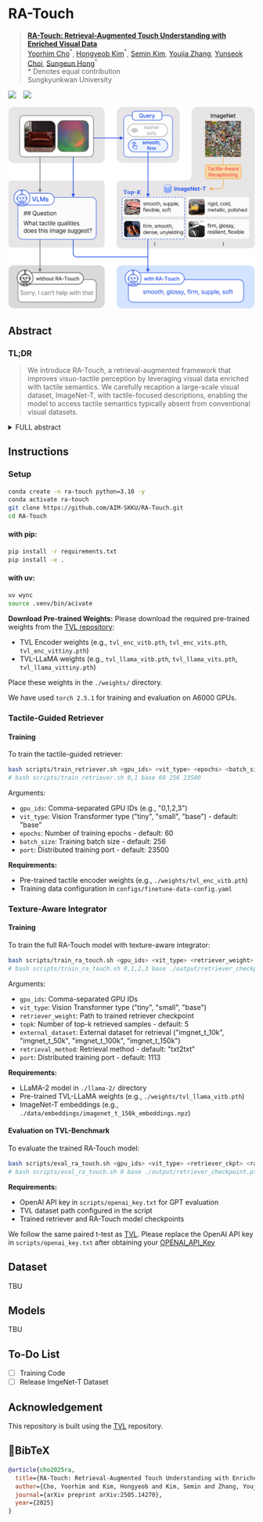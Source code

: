 # RA-Touch

> **[RA-Touch: Retrieval-Augmented Touch Understanding with Enriched Visual Data](https://arxiv.org/abs/2505.14270)**<br>
> [Yoorhim Cho](https://ofzlo.github.io/)<sup>\*</sup>, [Hongyeob Kim](https://redleaf-kim.github.io/)<sup>\*</sup>, [Semin Kim](https://sites.google.com/g.skku.edu/semin-kim), [Youjia Zhang](https://youjia-zhang.github.io/), [Yunseok Choi](https://choiyunseok.github.io/), [Sungeun Hong](https://www.csehong.com/)<sup>†</sup> <br>
> \* Denotes equal contribution <br>
> Sungkyunkwan University <br>

<a href="https://aim-skku.github.io/RA-Touch/"><img src="https://img.shields.io/static/v1?label=Project%20Page&message=Github&color=blue&logo=github-pages"></a> &ensp;
<a href="https://arxiv.org/abs/2505.14270"><img src="https://img.shields.io/static/v1?label=Paper&message=Arxiv:RA-Touch&color=red&logo=arxiv"></a> &ensp;

<p align="center">
  <img src="/images/teaser.jpg" width="550px">
</p>

## Abstract
### TL;DR
> We introduce RA-Touch, a retrieval-augmented framework that improves visuo-tactile perception by leveraging visual data enriched with tactile semantics. We carefully recaption a large-scale visual dataset, ImageNet-T, with tactile-focused descriptions, enabling the model to access tactile semantics typically absent from conventional visual datasets.
<details><summary>FULL abstract</summary>
Visuo-tactile perception aims to understand an object’s tactile properties, such as texture, softness, and rigidity. However, the field
remains underexplored because collecting tactile data is costly and labor-intensive. We observe that visually distinct objects can exhibit similar surface textures or material properties. For example, a leather sofa and a leather jacket have different appearances but share similar tactile properties. This implies that tactile understanding can be guided by material cues in visual data, even without direct tactile supervision. In this paper, we introduce RA-Touch, a retrieval-augmented framework that improves visuo-tactile perception by leveraging visual data enriched with tactile semantics. We carefully recaption a large-scale visual dataset with tactile-focused descriptions, enabling the model to access tactile semantics typically absent from conventional visual datasets. A key challenge remains in effectively utilizing these tactile-aware external descriptions. RATouch addresses this by retrieving visual-textual representations aligned with tactile inputs and integrating them to focus on relevant textural and material properties. By outperforming prior methods
on the TVL benchmark, our method demonstrates the potential of retrieval-based visual reuse for tactile understanding.
</details>

## Instructions
### Setup
```bash
conda create -n ra-touch python=3.10 -y
conda activate ra-touch
git clone https://github.com/AIM-SKKU/RA-Touch.git
cd RA-Touch
```
#### with pip:
```bash
pip install -r requirements.txt
pip install -e .
```

#### with uv:
```bash
uv wync
source .venv/bin/acivate
```

**Download Pre-trained Weights:**
Please download the required pre-trained weights from the [TVL repository](https://github.com/Max-Fu/tvl):
- TVL Encoder weights (e.g., `tvl_enc_vitb.pth`, `tvl_enc_vits.pth`, `tvl_enc_vittiny.pth`)
- TVL-LLaMA weights (e.g., `tvl_llama_vitb.pth`, `tvl_llama_vits.pth`, `tvl_llama_vittiny.pth`)

Place these weights in the `./weights/` directory.

We have used `torch 2.5.1` for training and evaluation on A6000 GPUs.

### Tactile-Guided Retriever
#### Training
To train the tactile-guided retriever:
```bash
bash scripts/train_retriever.sh <gpu_ids> <vit_type> <epochs> <batch_size> <port>
# bash scripts/train_retriever.sh 0,1 base 60 256 23500
```

Arguments:
- `gpu_ids`: Comma-separated GPU IDs (e.g., "0,1,2,3")
- `vit_type`: Vision Transformer type ("tiny", "small", "base") - default: "base"
- `epochs`: Number of training epochs - default: 60
- `batch_size`: Training batch size - default: 256
- `port`: Distributed training port - default: 23500

**Requirements:**
- Pre-trained tactile encoder weights (e.g., `./weights/tvl_enc_vitb.pth`)
- Training data configuration in `configs/finetune-data-config.yaml`

### Texture-Aware Integrator
#### Training
To train the full RA-Touch model with texture-aware integrator:
```bash
bash scripts/train_ra_touch.sh <gpu_ids> <vit_type> <retriever_weight> <topk> <external_dataset> <retrieval_method> <port>
# bash scripts/train_ra_touch.sh 0,1,2,3 base ./output/retriever_checkpoint.pth 5 imgnet_t_150k txt2txt 1113
```

Arguments:
- `gpu_ids`: Comma-separated GPU IDs
- `vit_type`: Vision Transformer type ("tiny", "small", "base")
- `retriever_weight`: Path to trained retriever checkpoint
- `topk`: Number of top-k retrieved samples - default: 5
- `external_dataset`: External dataset for retrieval ("imgnet_t_10k", "imgnet_t_50k", "imgnet_t_100k", "imgnet_t_150k")
- `retrieval_method`: Retrieval method - default: "txt2txt"
- `port`: Distributed training port - default: 1113

**Requirements:**
- LLaMA-2 model in `./llama-2/` directory
- Pre-trained TVL-LLaMA weights (e.g., `./weights/tvl_llama_vitb.pth`)
- ImageNet-T embeddings (e.g., `./data/embeddings/imagenet_t_150k_embeddings.npz`)

#### Evaluation on TVL-Benchmark
To evaluate the trained RA-Touch model:
```bash
bash scripts/eval_ra_touch.sh <gpu_ids> <vit_type> <retriever_ckpt> <ra_touch_ckpt> <topk> <external_dataset> <retrieval_method> <port>
# bash scripts/eval_ra_touch.sh 0 base ./output/retriever_checkpoint.pth ./output/ra_touch_checkpoint.pth 5 imgnet_t_150k txt2txt 1113
```

**Requirements:**
- OpenAI API key in `scripts/openai_key.txt` for GPT evaluation
- TVL dataset path configured in the script
- Trained retriever and RA-Touch model checkpoints

We follow the same paired t-test as [TVL](https://github.com/Max-Fu/tvl). Please replace the OpenAI API key in `scripts/openai_key.txt` after obtaining your [OPENAI_API_Key](https://platform.openai.com/api-keys)

## Dataset
TBU

## Models
TBU

## To-Do List
- [ ] Training Code
- [ ] Release ImgeNet-T Dataset

## Acknowledgement
This repository is built using the [TVL](https://github.com/Max-Fu/tvl) repository.

## 📖BibTeX
```bibtex
@article{cho2025ra,
  title={RA-Touch: Retrieval-Augmented Touch Understanding with Enriched Visual Data},
  author={Cho, Yoorhim and Kim, Hongyeob and Kim, Semin and Zhang, Youjia and Choi, Yunseok and Hong, Sungeun},
  journal={arXiv preprint arXiv:2505.14270},
  year={2025}
}
```
